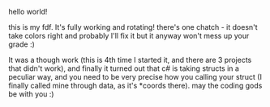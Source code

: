 hello world!

this is my fdf. It's fully working and rotating! there's one chatch - it doesn't take colors right and probably I'll fix it but it anyway won't mess up your grade :)

It was a though work (this is 4th time I started it, and there are 3 projects that didn't work), and finally it turned out that c# is taking structs in a peculiar way, and you need to be very precise how you calling your struct (I finally called mine through data, as it's *coords there).
may the coding gods be with you :)
